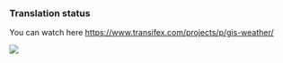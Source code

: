 ### **Translation status**

You can watch here https://www.transifex.com/projects/p/gis-weather/

![](https://www.transifex.com/projects/p/gis-weather/resource/gis-weatherpo/chart/image_png)